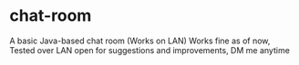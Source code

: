 # chat-room
A basic Java-based chat room (Works on LAN)
Works fine as of now, Tested over LAN 
open for suggestions and improvements, DM me anytime

